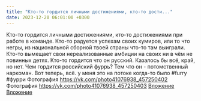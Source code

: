 ```yaml
---
title: "Кто-то гордится личными достижениями, кто-то дости..."
date: 2023-12-20 06:01:00 +0300
---
```


Кто-то гордится личными достижениями, кто-то достижениями при работе в команде.
Кто-то радуется успехам своих кумиров, или то что негры, из национальной сборной твоей страны что-то там выиграли.
Кто-то вымещает свои нереализованные амбиции на своих ни в чём не повинных детях.
Кто-то гордится что он русский.
Казалось бы всё, край, но нет. Чем гордится российский фуррь?
Тем что он - потомственный наркоман.
Вот теперь, всё.
у меня это на потоке когда-то было
#furry #фурри
Фотография
<a class="vk-attach" href="https://vk.com/photo41076938_457250402">https://vk.com/photo41076938_457250402</a>
Фотография
<a class="vk-attach" href="https://vk.com/photo41076938_457250403">https://vk.com/photo41076938_457250403</a>
<a class="vk-attach" href="https://vk.com/photo41076938_457250402">Вложение</a>
<a class="vk-attach" href="https://vk.com/photo41076938_457250403">Вложение</a>
